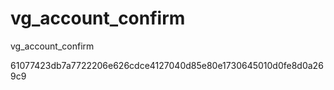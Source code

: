 # vg_account_confirm
vg_account_confirm

61077423db7a7722206e626cdce4127040d85e80e1730645010d0fe8d0a269c9
